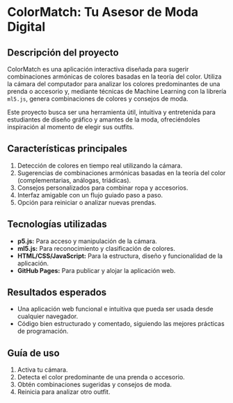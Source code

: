 # ColorMatch: Tu Asesor de Moda Digital

## Descripción del proyecto

ColorMatch es una aplicación interactiva diseñada para sugerir combinaciones armónicas de colores basadas en la teoría del color. Utiliza la cámara del computador para analizar los colores predominantes de una prenda o accesorio y, mediante técnicas de Machine Learning con la librería `ml5.js`, genera combinaciones de colores y consejos de moda.

Este proyecto busca ser una herramienta útil, intuitiva y entretenida para estudiantes de diseño gráfico y amantes de la moda, ofreciéndoles inspiración al momento de elegir sus outfits.

## Características principales

1. Detección de colores en tiempo real utilizando la cámara.
2. Sugerencias de combinaciones armónicas basadas en la teoría del color (complementarias, análogas, triádicas).
3. Consejos personalizados para combinar ropa y accesorios.
4. Interfaz amigable con un flujo guiado paso a paso.
5. Opción para reiniciar o analizar nuevas prendas.

## Tecnologías utilizadas

- **p5.js:** Para acceso y manipulación de la cámara.
- **ml5.js:** Para reconocimiento y clasificación de colores.
- **HTML/CSS/JavaScript:** Para la estructura, diseño y funcionalidad de la aplicación.
- **GitHub Pages:** Para publicar y alojar la aplicación web.

## Resultados esperados

- Una aplicación web funcional e intuitiva que pueda ser usada desde cualquier navegador.
- Código bien estructurado y comentado, siguiendo las mejores prácticas de programación.

## Guía de uso

1. Activa tu cámara.
2. Detecta el color predominante de una prenda o accesorio.
3. Obtén combinaciones sugeridas y consejos de moda.
4. Reinicia para analizar otro outfit.
